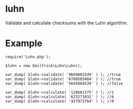 # luhn
Validate and calculate checksums with the Luhn algorithm.

# Example

    require('Luhn.php');

    $luhn = new Emilfrisk\Luhn\Luhn();

    var_dump( $luhn->validate( '9669802549' ) ); //true
    var_dump( $luhn->validate( '6708503484' ) ); //true
    var_dump( $luhn->validate( '5645884539' ) ); //false

    var_dump( $luhn->calculate( '128681375' ) ); //1
    var_dump( $luhn->calculate( '623271031' ) ); //6
    var_dump( $luhn->calculate( '427972764' ) ); //0
